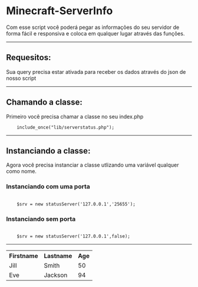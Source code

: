 # Minecraft-ServerInfo
Com esse script você poderá pegar as informações do seu servidor de forma fácil e responsiva e coloca em qualquer lugar através das funções.

<hr>
<h2> Requesitos: </h2>
Sua query precisa estar ativada para receber os dados através do json de nosso script
<hr>
<h2> Chamando a classe: </h2>
Primeiro você precisa chamar a classe no seu index.php<br>
<code>
	include_once("lib/serverstatus.php");
</code>
<hr>

<h2> Instanciando a classe: </h2>
Agora você precisa instanciar a classe utlizando uma variável qualquer como nome.<br>

### Instanciando com uma porta
<code>
	$srv = new statusServer('127.0.0.1','25655');
</code>

### Instanciando sem porta
<code>
	$srv = new statusServer('127.0.0.1',false);
</code>



<hr>
<table style="width:100%">
  <tr>
    <th>Firstname</th>
    <th>Lastname</th> 
    <th>Age</th>
  </tr>
  <tr>
    <td>Jill</td>
    <td>Smith</td> 
    <td>50</td>
  </tr>
  <tr>
    <td>Eve</td>
    <td>Jackson</td> 
    <td>94</td>
  </tr>
</table>
